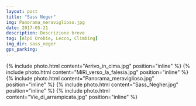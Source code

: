 ```yaml
---
layout: post
title: "Sass Neger"
img: Panorama_meraviglioso.jpg
date: 2017-05-21
description: Descrizione breve
tag: [Alpi Orobie, Lecco, Climbing]
img_dir: sass_neger
gps_parking:
---
```

<div>
{% include photo.html content="Arrivo_in_cima.jpg" position="inline" %}
{% include photo.html content="MiRi_verso_la_falesia.jpg" position="inline" %}
{% include photo.html content="Panorama_meraviglioso.jpg" position="inline" %}
{% include photo.html content="Sass_Negher.jpg" position="inline" %}
{% include photo.html content="Vie_di_arrampicata.jpg" position="inline" %}
</div>
